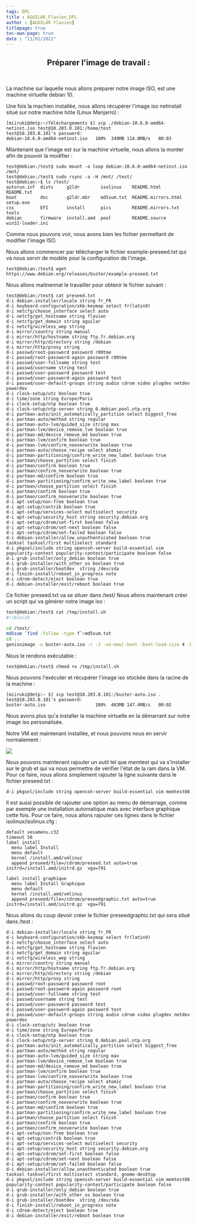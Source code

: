 ```yaml
---
tags: DPL
title : AGUILAR_Flavien_DPL
author : [AGUILAR Flavien]
titlepage: true
toc-own-page: true
date : "11/02/2021"
---
```


<div style="text-align:center">

## Préparer l'image de travail :
    
</div>

<div style="text-aling:justify">

</br>

La machine sur laquelle nous allons préparer notre image ISO, est une machine virtuelle debian 10.

Une fois la machien installée, nous allons récupérer l'image iso netinstall situé sur notre machine hôte (Linux Manjarro) : 
    
```
[miiruki@detp:~/Téléchargements $] scp ./debian-10.6.0-amd64-netinst.iso test@10.203.0.101:/home/test
test@10.203.0.101's password: 
debian-10.6.0-amd64-netinst.iso   100%  349MB 114.0MB/s   00:03 
```

Miantenant que l'image est sur la machine virtuelle, nous allons la monter afin de pouvoir la modifier : 

```
test@debian:/test$ sudo mount -o loop debian-10.6.0-amd64-netinst.iso /mnt/
test@debian:/test$ sudo rsync -a -H /mnt/ /test/
test@debian:~$ ls /test/
autorun.inf  dists     g2ldr        isolinux    README.html          README.txt
boot         doc       g2ldr.mbr    md5sum.txt  README.mirrors.html  setup.exe
css          EFI       install      pics        README.mirrors.txt   tools
debian       firmware  install.amd  pool        README.source        win32-loader.ini

```

Comme nous pouvons voir, nous avons bien les fichier permettant de modifier l'image ISO.

Nous allons commencer par télécharger le fichier example-preseed.txt qui va nous servir de modèle pour la configuration de l'image.

```
test@debian:/test$ wget https://www.debian.org/releases/buster/example-preseed.txt
```

Nous allons maitnennat le travailler pour obtenir le fichier suivant : 

```
test@debian:/test$ cat preseed.txt 
d-i debian-installer/locale string fr_FR
d-i keyboard-configuration/xkb-keymap select fr(latin9)
d-i netcfg/choose_interface select auto
d-i netcfg/get_hostname string flavien
d-i netcfg/get_domain string aguilar
d-i netcfg/wireless_wep string
d-i mirror/country string manual
d-i mirror/http/hostname string ftp.fr.debian.org
d-i mirror/http/directory string /debian
d-i mirror/http/proxy string
d-i passwd/root-password password r00tme
d-i passwd/root-password-again password r00tme
d-i passwd/user-fullname string test
d-i passwd/username string test
d-i passwd/user-password password test
d-i passwd/user-password-again password test
d-i passwd/user-default-groups string audio cdrom video plugdev netdev powerdev
d-i clock-setup/utc boolean true
d-i time/zone string Europe/Paris
d-i clock-setup/ntp boolean true
d-i clock-setup/ntp-server string 0.debian.pool.ntp.org
d-i partman-auto/init_automatically_partition select biggest_free
d-i partman-auto/method string regular
d-i partman-auto-lvm/guided_size string max
d-i partman-lvm/device_remove_lvm boolean true
d-i partman-md/device_remove_md boolean true
d-i partman-lvm/confirm boolean true
d-i partman-lvm/confirm_nooverwrite boolean true
d-i partman-auto/choose_recipe select atomic
d-i partman-partitioning/confirm_write_new_label boolean true
d-i partman/choose_partition select finish
d-i partman/confirm boolean true
d-i partman/confirm_nooverwrite boolean true
d-i partman-md/confirm boolean true
d-i partman-partitioning/confirm_write_new_label boolean true
d-i partman/choose_partition select finish
d-i partman/confirm boolean true
d-i partman/confirm_nooverwrite boolean true
d-i apt-setup/non-free boolean true
d-i apt-setup/contrib boolean true
d-i apt-setup/services-select multiselect security
d-i apt-setup/security_host string security.debian.org
d-i apt-setup/cdrom/set-first boolean false
d-i apt-setup/cdrom/set-next boolean false 
d-i apt-setup/cdrom/set-failed boolean false
d-i debian-installer/allow_unauthenticated boolean true
tasksel tasksel/first multiselect standard
d-i pkgsel/include string openssh-server build-essential vim
popularity-contest popularity-contest/participate boolean false
d-i grub-installer/only_debian boolean true
d-i grub-installer/with_other_os boolean true
d-i grub-installer/bootdev  string /dev/sda
d-i finish-install/reboot_in_progress note
d-i cdrom-detect/eject boolean true
d-i debian-installer/exit/reboot boolean true
```

Ce fichier preseed.txt va se situer dans /test/
Nous allons maintenant créer un script qui va générer notre image iso : 

```bash
test@debian:/test$ cat /tmp/install.sh 
#!/bin/sh

cd /test/
md5sum `find -follow -type f`>md5sum.txt
cd ..
genisoimage -o buster-auto.iso -r -J -no-emul-boot -boot-load-size 4 -boot-info-table -b isolinux/isolinux.bin -c isolinux/boot.cat /test/
```

Nous le rendons exécutable : 

```
test@debian:/test$ chmod +x /tmp/install.sh
```

Nous pouvons l'exécuter et récupérer l'image iso stockée dans la racine de la machine : 

```
[miiruki@detp:~ $] scp test@10.203.0.101:/buster-auto.iso .
test@10.203.0.101's password: 
buster-auto.iso                   100%  403MB 147.4MB/s   00:02   
```

Nous avons plus qu'a installer la machine virtuelle en la démarrant sur notre image iso personalisée.

Notre VM est maintenant installée, et nous pouvons nous en servir normalement : 

![](https://i.imgur.com/jj4Oo7n.png)

Nous pouvons maintenant rajouter un outil tel que memtest qui va s'installer sur le grub et qui va nous permettre de vérifier l'état de la ram dans la VM. Pour ce faire, nous allons simplement rajouter la ligne suivante dans le fichier preseed.txt : 

```
d-i pkgsel/include string openssh-server build-essential vim memtest86
```

Il est aussi possible de rajouter une option au menu de démarrage, comme par exemple une installation automatique mais avec interface graphique cette fois. Pour ce faire, nous allons rajouter ces lignes dans le fichier isolinux/isolinux.cfg : 

```
default vesamenu.c32
timeout 50
label install
  menu label Install
  menu default
  kernel /install.amd/vmlinuz
  append preseed/file=/cdrom/preseed.txt auto=true initrd=/install.amd/initrd.gz  vga=791

label install graphique
  menu label Install Graphique
  menu default
  kernel /install.amd/vmlinuz
  append preseed/file=/cdrom/preseedgraphic.txt auto=true initrd=/install.amd/initrd.gz  vga=791

```

Nous allons du coup devoir créer le fichier preseedgraphic.txt qui sera situé dans /test : 

```
d-i debian-installer/locale string fr_FR
d-i keyboard-configuration/xkb-keymap select fr(latin9)
d-i netcfg/choose_interface select auto
d-i netcfg/get_hostname string flavien
d-i netcfg/get_domain string aguilar
d-i netcfg/wireless_wep string
d-i mirror/country string manual
d-i mirror/http/hostname string ftp.fr.debian.org
d-i mirror/http/directory string /debian
d-i mirror/http/proxy string
d-i passwd/root-password password root
d-i passwd/root-password-again password root
d-i passwd/user-fullname string test
d-i passwd/username string test
d-i passwd/user-password password test
d-i passwd/user-password-again password test
d-i passwd/user-default-groups string audio cdrom video plugdev netdev powerdev
d-i clock-setup/utc boolean true
d-i time/zone string Europe/Paris
d-i clock-setup/ntp boolean true
d-i clock-setup/ntp-server string 0.debian.pool.ntp.org
d-i partman-auto/init_automatically_partition select biggest_free
d-i partman-auto/method string regular
d-i partman-auto-lvm/guided_size string max
d-i partman-lvm/device_remove_lvm boolean true
d-i partman-md/device_remove_md boolean true
d-i partman-lvm/confirm boolean true
d-i partman-lvm/confirm_nooverwrite boolean true
d-i partman-auto/choose_recipe select atomic
d-i partman-partitioning/confirm_write_new_label boolean true
d-i partman/choose_partition select finish
d-i partman/confirm boolean true
d-i partman/confirm_nooverwrite boolean true
d-i partman-md/confirm boolean true
d-i partman-partitioning/confirm_write_new_label boolean true
d-i partman/choose_partition select finish
d-i partman/confirm boolean true
d-i partman/confirm_nooverwrite boolean true
d-i apt-setup/non-free boolean true
d-i apt-setup/contrib boolean true
d-i apt-setup/services-select multiselect security
d-i apt-setup/security_host string security.debian.org
d-i apt-setup/cdrom/set-first boolean false
d-i apt-setup/cdrom/set-next boolean false 
d-i apt-setup/cdrom/set-failed boolean false
d-i debian-installer/allow_unauthenticated boolean true
tasksel tasksel/first multiselect standard, gnome-desktop
d-i pkgsel/include string openssh-server build-essential vim memtest86
popularity-contest popularity-contest/participate boolean false
d-i grub-installer/only_debian boolean true
d-i grub-installer/with_other_os boolean true
d-i grub-installer/bootdev  string /dev/sda
d-i finish-install/reboot_in_progress note
d-i cdrom-detect/eject boolean true
d-i debian-installer/exit/reboot boolean true
```
</div>
